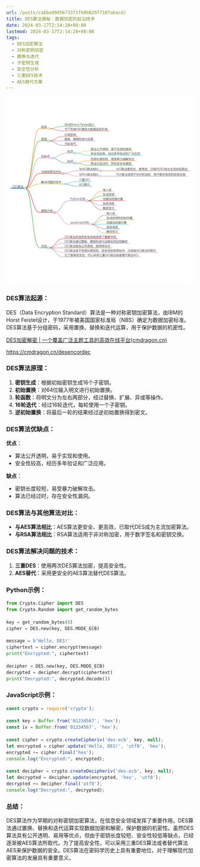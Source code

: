 ```yaml
---
url: /posts/cabba99d5673371f60b82977107abacd/
title: DES算法揭秘：数据加密的前沿技术
date: 2024-03-17T2:14:28+08:00
lastmod: 2024-03-17T2:14:28+08:00
tags:
  - DES加密算法
  - 对称密钥加密
  - 置换与迭代
  - 子密钥生成
  - 安全性分析
  - 三重DES技术
  - AES替代方案
---
```



<img src="/images/2024_03_17 02_17_06.png" title="2024_03_17 02_17_06.png" alt="2024_03_17 02_17_06.png"/>

### DES算法起源：

DES（Data Encryption Standard）算法是一种对称密钥加密算法，由IBM的Horst
Feistel设计，于1977年被美国国家标准局（NBS）确定为数据加密标准。DES算法基于分组密码，采用置换、替换和迭代运算，用于保护数据的机密性。

[DES加密解密 | 一个覆盖广泛主题工具的高效在线平台(cmdragon.cn)](https://cmdragon.cn/desencordec)

https://cmdragon.cn/desencordec

### DES算法原理：

1. **密钥生成**：根据初始密钥生成16个子密钥。
2. **初始置换**：对64位输入明文进行初始置换。
3. **轮函数**：将明文分为左右两部分，经过替换、扩展、异或等操作。
4. **16轮迭代**：经过16轮迭代，每轮使用一个子密钥。
5. **逆初始置换**：将最后一轮的结果经过逆初始置换得到密文。

### DES算法优缺点：

**优点**：

- 算法公开透明，易于实现和使用。
- 安全性较高，经历多年验证和广泛应用。

**缺点**：

- 密钥长度较短，易受暴力破解攻击。
- 算法已经过时，存在安全性漏洞。

### DES算法与其他算法对比：

- **与AES算法相比**：AES算法更安全、更高效，已取代DES成为主流加密算法。
- **与RSA算法相比**：RSA算法适用于非对称加密，用于数字签名和密钥交换。

### DES算法解决问题的技术：

1. **三重DES**：使用两次DES算法加密，提高安全性。
2. **AES替代**：采用更安全的AES算法替代DES算法。

### Python示例：

```python
from Crypto.Cipher import DES
from Crypto.Random import get_random_bytes

key = get_random_bytes(8)
cipher = DES.new(key, DES.MODE_ECB)

message = b'Hello, DES!'
ciphertext = cipher.encrypt(message)
print("Encrypted:", ciphertext)

decipher = DES.new(key, DES.MODE_ECB)
decrypted = decipher.decrypt(ciphertext)
print("Decrypted:", decrypted.decode())
```

### JavaScript示例：

```javascript
const crypto = require('crypto');

const key = Buffer.from('01234567', 'hex');
const iv = Buffer.from('01234567', 'hex');

const cipher = crypto.createCipheriv('des-ecb', key, null);
let encrypted = cipher.update('Hello, DES!', 'utf8', 'hex');
encrypted += cipher.final('hex');
console.log("Encrypted:", encrypted);

const decipher = crypto.createDecipheriv('des-ecb', key, null);
let decrypted = decipher.update(encrypted, 'hex', 'utf8');
decrypted += decipher.final('utf8');
console.log("Decrypted:", decrypted);
```

### 总结：

DES算法作为早期的对称密钥加密算法，在信息安全领域发挥了重要作用。DES算法通过置换、替换和迭代运算实现数据加密和解密，保护数据的机密性。虽然DES算法具有公开透明、易用等优点，但由于密钥长度较短、安全性较低等缺点，已经逐渐被AES算法所取代。为了提高安全性，可以采用三重DES算法或者替代算法AES来保护数据的安全。DES算法在密码学历史上具有重要地位，对于理解现代加密算法的发展具有重要意义。